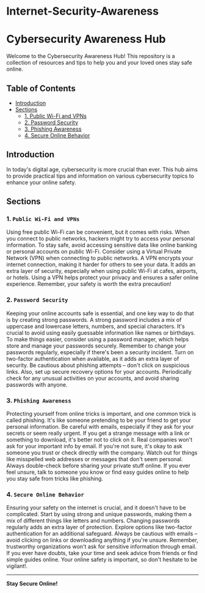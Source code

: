 # Internet-Security-Awareness
# Cybersecurity Awareness Hub

Welcome to the Cybersecurity Awareness Hub! This repository is a collection of resources and tips to help you and your loved ones stay safe online.

## Table of Contents
- [Introduction](#introduction)
- [Sections](#sections)
  - [1. Public Wi-Fi and VPNs](#1-Public-Wi-Fi-and-VPNs)  
  - [2. Password Security](#2-password-security)
  - [3. Phishing Awareness](#3-phishing-awareness)
  - [4. Secure Online Behavior](#4-secure-online-behavior)
 


## Introduction

In today's digital age, cybersecurity is more crucial than ever. This hub aims to provide practical tips and information on various cybersecurity topics to enhance your online safety.

## Sections

### 1. `Public Wi-Fi and VPNs`
Using free public Wi-Fi can be convenient, but it comes with risks. When you connect to public networks, hackers might try to access your personal information. To stay safe, avoid accessing sensitive data like online banking or personal accounts on public Wi-Fi. Consider using a Virtual Private Network (VPN) when connecting to public networks. A VPN encrypts your internet connection, making it harder for others to see your data. It adds an extra layer of security, especially when using public Wi-Fi at cafes, airports, or hotels. Using a VPN helps protect your privacy and ensures a safer online experience. Remember, your safety is worth the extra precaution!

### 2. `Password Security`
Keeping your online accounts safe is essential, and one key way to do that is by creating strong passwords. A strong password includes a mix of uppercase and lowercase letters, numbers, and special characters. It's crucial to avoid using easily guessable information like names or birthdays. To make things easier, consider using a password manager, which helps store and manage your passwords securely. Remember to change your passwords regularly, especially if there's been a security incident. Turn on two-factor authentication when available, as it adds an extra layer of security. Be cautious about phishing attempts – don't click on suspicious links. Also, set up secure recovery options for your accounts. Periodically check for any unusual activities on your accounts, and avoid sharing passwords with anyone. 

### 3. `Phishing Awareness`
Protecting yourself from online tricks is important, and one common trick is called phishing. It's like someone pretending to be your friend to get your personal information. Be careful with emails, especially if they ask for your secrets or seem really urgent. If you get a strange message with a link or something to download, it's better not to click on it. Real companies won't ask for your important info by email. If you're not sure, it's okay to ask someone you trust or check directly with the company. Watch out for things like misspelled web addresses or messages that don't seem personal. Always double-check before sharing your private stuff online. If you ever feel unsure, talk to someone you know or find easy guides online to help you stay safe from tricks like phishing.

### 4. `Secure Online Behavior`
Ensuring your safety on the internet is crucial, and it doesn't have to be complicated. Start by using strong and unique passwords, making them a mix of different things like letters and numbers. Changing passwords regularly adds an extra layer of protection. Explore options like two-factor authentication for an additional safeguard. Always be cautious with emails – avoid clicking on links or downloading anything if you're unsure. Remember, trustworthy organizations won't ask for sensitive information through email. If you ever have doubts, take your time and seek advice from friends or find simple guides online. Your online safety is important, so don't hesitate to be vigilant!.


---

**Stay Secure Online!**

